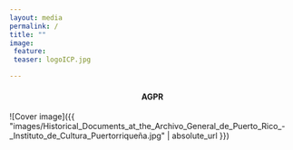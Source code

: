 ```yaml
---
layout: media
permalink: /
title: ""
image:
 feature:
 teaser: logoICP.jpg

---
```

<center><h4> AGPR </h4></center>

![Cover image]({{ "images/Historical_Documents_at_the_Archivo_General_de_Puerto_Rico_-_Instituto_de_Cultura_Puertorriqueña.jpg" | absolute_url }}) 
